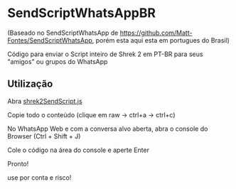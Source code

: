 # SendScriptWhatsAppBR 
(Baseado no SendScriptWhatsApp de https://github.com/Matt-Fontes/SendScriptWhatsApp, porém esta aqui esta em portugues do Brasil)

Código para enviar o Script inteiro de Shrek 2 em PT-BR para seus "amigos" ou grupos do WhatsApp

## Utilização

Abra [shrek2SendScript.js](https://github.com/mmalbr/SendScriptWhatsAppBR/blob/master/shrek2SendScript.js)

Copie todo o conteúdo (clique em raw -> ctrl+a -> ctrl+c)

No WhatsApp Web e com a conversa alvo aberta, abra o console do Browser (Ctrl + Shift + J)

Cole o código na área do console e aperte Enter

Pronto!

use por conta e risco!

